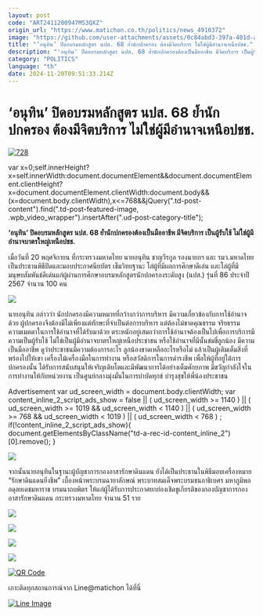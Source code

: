 ```yaml
---
layout: post
code: "ART2411200947MS3QXZ"
origin_url: "https://www.matichon.co.th/politics/news_4910372"
image: "https://github.com/user-attachments/assets/0c84abd3-397a-401d-ac99-c02866d0aa94"
title: "‘อนุทิน’ ปิดอบรมหลักสูตร นปส. 68 ย้ำนักปกครอง ต้องมีจิตบริการ ไม่ใช่ผู้มีอำนาจเหนือปชช."
description: "'อนุทิน' ปิดอบรมหลักสูตร นปส. 68 ย้ำนักปกครองต้องเป็นมืออาชีพ มีจิตบริการ เป็นผู้รับใช้ ไม่ใช่ผู้มีอำนาจบาตรใหญ่เหนือปชช."
category: "POLITICS"
language: "th"
date: 2024-11-20T09:51:33.214Z
---
```


# ‘อนุทิน’ ปิดอบรมหลักสูตร นปส. 68 ย้ำนักปกครอง ต้องมีจิตบริการ ไม่ใช่ผู้มีอำนาจเหนือปชช.

[![](https://www.matichon.co.th/wp-content/uploads/2024/11/728-256.jpg "728")](https://www.matichon.co.th/wp-content/uploads/2024/11/728-256.jpg)

var x=0;self.innerHeight?x=self.innerWidth:document.documentElement&&document.documentElement.clientHeight?x=document.documentElement.clientWidth:document.body&&(x=document.body.clientWidth),x<=768&&jQuery(".td-post-content").find(".td-post-featured-image, .wpb\_video\_wrapper").insertAfter(".ud-post-category-title");

**‘อนุทิน’ ปิดอบรมหลักสูตร นปส. 68 ย้ำนักปกครองต้องเป็นมืออาชีพ มีจิตบริการ เป็นผู้รับใช้ ไม่ใช่ผู้มีอำนาจบาตรใหญ่เหนือปชช.**

เมื่อวันที่ 20 พฤศจิกายน ที่กระทรวงมหาดไทย นายอนุทิน ชาญวีรกูล รองนายกฯ และ รมว.มหาดไทยเป็นประธานพิธีปิดและมอบประกาศนียบัตร เข็มวิทยฐานะ โล่ผู้ที่มีผลการศึกษาดีเล่น และโล่ผู้ที่มีมนุษยสัมพันธ์ดีเด่นแก่ผู้ผ่านการศึกษาอบรมหลักสูตรนักปกครองระดับสูง (นปส.) รุ่นที่ 86 ประจำปี 2567 จำนวน 100 คน

![](https://www.matichon.co.th/wp-content/uploads/2024/11/1092518_0-1024x683.jpg)

นายอนุทิน กล่าวว่า นักปกครองมีความหมายที่กว้างกว่าการบริหาร มีความเกี่ยวข้องกับการใช้อำนาจด้วย ผู้ปกครองจึงต้องมีไม่เพียงแต่ทักษะที่จำเป็นต่อการบริหาร แต่ต้องไม่ขาดคุณธรรม จริยธรรม ความเมตตาในการใช้อำนาจที่ได้รับมาด้วย ตระหนักอยู่เสมอว่าการใช้อำนาจต้องเป็นไปเพื่อการบริการมีความเป็นผู้รับใช้ ไม่ใช่เป็นผู้มีอำนาจบาตรใหญ่เหนือประชาชน หรือใช้อำนาจที่มีนั้นข่มขี่ลูกน้อง มีความเป็นมืออาชีพ ดูว่าประชาชนมีความต้องการอะไร ลูกน้องขาดเหลืออะไรหรือไม่ แล้วเป็นผู้เติมเต็มสิ่งที่พร่องไปให้เขา เครื่องไม้เครื่องมือในการทำงาน หรือสวัสดิการในการดำรงชีพ เพื่อให้ผู้ที่อยู่ใต้การปกครองนั้น ได้รับการสนับสนุนให้เจริญเติบโตและมีพัฒนาการได้อย่างเต็มศักยภาพ มีขวัญกำลังใจในการทำงานให้กับหน่วยงาน เป็นศูนย์กลางมุ่งมั่นในการบำบัดทุกข์ บำรุงสุขให้พี่น้องประชาชน

Advertisement var ud\_screen\_width = document.body.clientWidth; var content\_inline\_2\_script\_ads\_show = false || ( ud\_screen\_width >= 1140 ) || ( ud\_screen\_width >= 1019 && ud\_screen\_width < 1140 ) || ( ud\_screen\_width >= 768 && ud\_screen\_width < 1019 ) || ( ud\_screen\_width < 768 ) ; if(!content\_inline\_2\_script\_ads\_show){ document.getElementsByClassName("td-a-rec-id-content\_inline\_2")\[0\].remove(); }

![](https://www.matichon.co.th/wp-content/uploads/2024/11/1092525_0-1024x683.jpg)

จากนั้นนายอนุทินในฐานะผู้บัญชาการกองอาสารักษาดินแดน ยังได้เป็นประธานในพิธีมอบเครื่องหมาย “รักษาดินแดนยิ่งชีพ” เบื้องหน้าพระบรมฉายาลักษณ์ พระบาทสมเด็จพระบรมชนกาธิเบศร มหาภูมิพลอดุลยเดชมหาราช บรมนาถบพิตร ให้แก่ผู้ได้รับการประกาศยกย่องเชิดชูเกียรติของกองบัญชาการกองอาสารักษาดินแดน กระทรวงมหาดไทย จำนวน 51 ราย

![](https://www.matichon.co.th/wp-content/uploads/2024/11/1092526_0-1024x683.jpg)

![](https://www.matichon.co.th/wp-content/uploads/2024/11/1092527_0-1024x683.jpg)

![](https://www.matichon.co.th/wp-content/uploads/2024/11/1092529_0-1024x683.jpg)

![](https://www.matichon.co.th/wp-content/uploads/2024/11/1092530_0-1024x683.jpg)

[![QR Code](https://www.matichon.co.th/wp-content/uploads/2023/07/wob1371z.jpg)](https://lin.ee/ht0nDxX)

เกาะติดทุกสถานการณ์จาก Line@matichon ได้ที่นี่

[![Line Image](https://www.matichon.co.th/wp-content/uploads/2023/07/th.png)](https://lin.ee/ht0nDxX)